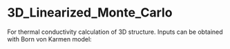 # 3D_Linearized_Monte_Carlo
For thermal conductivity calculation of 3D structure.
Inputs can be obtained with Born von Karmen model:
